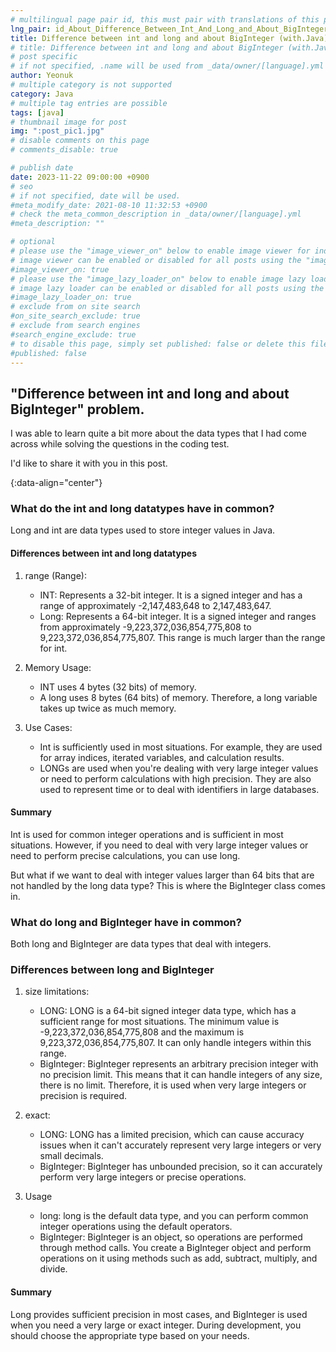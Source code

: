 ```yaml
---
# multilingual page pair id, this must pair with translations of this page. (This name must be unique)
lng_pair: id_About_Difference_Between_Int_And_Long_and_About_BigInteger
title: Difference between int and long and about BigInteger (with.Java)
# title: Difference between int and long and about BigInteger (with.Java)
# post specific
# if not specified, .name will be used from _data/owner/[language].yml
author: Yeonuk
# multiple category is not supported
category: Java
# multiple tag entries are possible
tags: [java]
# thumbnail image for post
img: ":post_pic1.jpg"
# disable comments on this page
# comments_disable: true

# publish date
date: 2023-11-22 09:00:00 +0900
# seo
# if not specified, date will be used.
#meta_modify_date: 2021-08-10 11:32:53 +0900
# check the meta_common_description in _data/owner/[language].yml
#meta_description: ""

# optional
# please use the "image_viewer_on" below to enable image viewer for individual pages or posts (_posts/ or [language]/_posts folders).
# image viewer can be enabled or disabled for all posts using the "image_viewer_posts: true" setting in _data/conf/main.yml.
#image_viewer_on: true
# please use the "image_lazy_loader_on" below to enable image lazy loader for individual pages or posts (_posts/ or [language]/_posts folders).
# image lazy loader can be enabled or disabled for all posts using the "image_lazy_loader_posts: true" setting in _data/conf/main.yml.
#image_lazy_loader_on: true
# exclude from on site search
#on_site_search_exclude: true
# exclude from search engines
#search_engine_exclude: true
# to disable this page, simply set published: false or delete this file
#published: false
---
```


<!-- outline-start -->

## "Difference between int and long and about BigInteger" problem.

I was able to learn quite a bit more about the data types that I had come across while solving the questions in the coding test.

I'd like to share it with you in this post.

{:data-align="center"}

<!-- outline-end -->

### What do the int and long datatypes have in common?

Long and int are data types used to store integer values in Java.

#### Differences between int and long datatypes

1. range (Range):

   - INT: Represents a 32-bit integer. It is a signed integer and has a range of approximately -2,147,483,648 to 2,147,483,647.
   - Long: Represents a 64-bit integer. It is a signed integer and ranges from approximately -9,223,372,036,854,775,808 to 9,223,372,036,854,775,807. This range is much larger than the range for int.

2. Memory Usage:

   - INT uses 4 bytes (32 bits) of memory.
   - A long uses 8 bytes (64 bits) of memory. Therefore, a long variable takes up twice as much memory.

3. Use Cases:

   - Int is sufficiently used in most situations. For example, they are used for array indices, iterated variables, and calculation results.
   - LONGs are used when you're dealing with very large integer values or need to perform calculations with high precision. They are also used to represent time or to deal with identifiers in large databases.

#### Summary

Int is used for common integer operations and is sufficient in most situations. However, if you need to deal with very large integer values or need to perform precise calculations, you can use long.

But what if we want to deal with integer values larger than 64 bits that are not handled by the long data type? This is where the BigInteger class comes in.

### What do long and BigInteger have in common?

Both long and BigInteger are data types that deal with integers.

### Differences between long and BigInteger

1. size limitations:

   - LONG: LONG is a 64-bit signed integer data type, which has a sufficient range for most situations. The minimum value is -9,223,372,036,854,775,808 and the maximum is 9,223,372,036,854,775,807. It can only handle integers within this range.
   - BigInteger: BigInteger represents an arbitrary precision integer with no precision limit. This means that it can handle integers of any size, there is no limit. Therefore, it is used when very large integers or precision is required.

2. exact:

   - LONG: LONG has a limited precision, which can cause accuracy issues when it can't accurately represent very large integers or very small decimals.
   - BigInteger: BigInteger has unbounded precision, so it can accurately perform very large integers or precise operations.

3. Usage

   - long: long is the default data type, and you can perform common integer operations using the default operators.
   - BigInteger: BigInteger is an object, so operations are performed through method calls. You create a BigInteger object and perform operations on it using methods such as add, subtract, multiply, and divide.

#### Summary

Long provides sufficient precision in most cases, and BigInteger is used when you need a very large or exact integer. During development, you should choose the appropriate type based on your needs.
